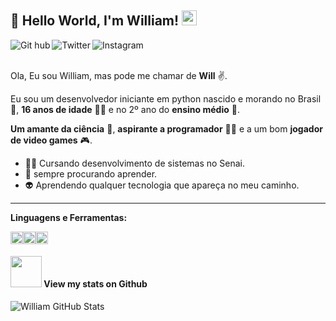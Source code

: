 ﻿## 👋 Hello World, I'm William!  <img src="https://github.com/TheDudeThatCode/TheDudeThatCode/blob/master/Assets/Earth.gif" width="24px">

<a target="_blank" href="https://github.com/Williamjunqueira42">
  <img align="left" alt="Git hub" width="px" src="https://img.shields.io/badge/GitHub-100000?style=for-the-badge&logo=github&logoColor=white" />
</a>
<a target="_blank" href="https://twitter.com/willnukenin">
  <img align="left" alt="Twitter" width="px" src="https://img.shields.io/badge/Twitter-1DA1F2?style=for-the-badge&logo=twitter&logoColor=white" />
</a>
</h1>
<a target="_blank" href="https://www.instagram.com/williamnukenin/">
  <img align="left" alt="Instagram" width="px" src="https://img.shields.io/badge/Instagram-E4405F?style=for-the-badge&logo=instagram&logoColor=white" />
</a>

<br>
<br>

Ola, Eu sou  William, mas pode me chamar de **Will** :v:. 

Eu sou um desenvolvedor iniciante em python nascido e morando no Brasil 💚, **16 anos de idade** 👶🏻 e no 2º ano do **ensino médio** 🧐. 

**Um amante da ciência** 🔭, **aspirante a programador** 👨‍💻 e a um bom **jogador de  video games** 🎮.

* 👩‍🎓 Cursando desenvolvimento de sistemas no Senai.
* 💫 sempre procurando aprender.
* 👽   Aprendendo qualquer tecnologia que apareça no meu caminho.
----
**Linguagens e Ferramentas:**  

<code><img height="20" src="https://img.shields.io/badge/Python-3776AB?style=for-the-badge&logo=python&logoColor=white"></code><code><img height="20" src="https://img.shields.io/badge/Adobe%20Photoshop-31A8FF?style=for-the-badge&logo=Adobe%20Photoshop&logoColor=black"></code></code><code><img height="20" src="https://img.shields.io/badge/Git-F05032?style=for-the-badge&logo=git&logoColor=white"></code>


#### <img src="https://media.giphy.com/media/VgCDAzcKvsR6OM0uWg/giphy.gif" width="50"> View my stats on Github 
   
![William GitHub Stats](https://github-readme-stats.vercel.app/api?username=Williamjunqueira42&show_icons=true)
